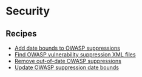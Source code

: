 # Security

## Recipes

* [Add date bounds to OWASP suppressions](./addowaspdateboundsuppressions.md)
* [Find OWASP vulnerability suppression XML files](./isowaspsuppressionsfile.md)
* [Remove out-of-date OWASP suppressions](./removeowaspsuppressions.md)
* [Update OWASP suppression date bounds](./updateowaspsuppressiondate.md)


